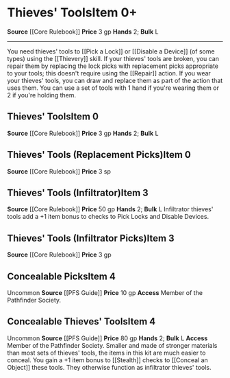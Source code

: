 ﻿---
ac: null
actions: null
alignment: null
base_item: null
bulk: L
burrow_speed: null
climb_speed: null
damage: null
deity: null
duration: null
element: null
favored_weapon: null
fly_speed: null
fortitude: null
frequency: null
hands: '2'
hardness: null
hp: null
id: '58'
item_category: Adventuring Gear
item_subcategory: null
land_speed: null
level: '4'
max_speed: null
name: Thieves' Tools
onset: null
price: 80 gp
range: null
rarity: Uncommon
reflex: null
requirement: null
resistance: null
saving_throw: null
school: null
size: null
source: '[[DATABASE/source/Core Rulebook|Core Rulebook]]'
spell: null
stage: null
subcategory: adventuringgear
swim_speed: null
trait:
- '[[DATABASE/trait/Uncommon|Uncommon]]'
trigger: null
type: Item
usage: null
weapon_category: null
weapon_group: null
weapon_type: null

---
# Thieves' Tools<span class="item-type">Item 0+</span>

**Source** [[Core Rulebook]] 
**Price** 3 gp
**Hands** 2; **Bulk** L

---
You need thieves' tools to [[Pick a Lock]] or [[Disable a Device]] (of some types) using the [[Thievery]] skill. If your thieves' tools are broken, you can repair them by replacing the lock picks with replacement picks appropriate to your tools; this doesn't require using the [[Repair]] action. If you wear your thieves' tools, you can draw and replace them as part of the action that uses them. 
You can use a set of tools with 1 hand if you're wearing them or 2 if you're holding them.

## Thieves' Tools<span class="item-type">Item 0</span>

**Source** [[Core Rulebook]] 
**Price** 3 gp
**Hands** 2; **Bulk** L

## Thieves' Tools (Replacement Picks)<span class="item-type">Item 0</span>

**Source** [[Core Rulebook]] 
**Price** 3 sp

## Thieves' Tools (Infiltrator)<span class="item-type">Item 3</span>

**Source** [[Core Rulebook]] 
**Price** 50 gp
**Hands** 2; **Bulk** L
Infiltrator thieves' tools add a +1 item bonus to checks to Pick Locks and Disable Devices.

## Thieves' Tools (Infiltrator Picks)<span class="item-type">Item 3</span>

**Source** [[Core Rulebook]] 
**Price** 3 gp

## Concealable Picks<span class="item-type">Item 4</span>

<span class="trait-uncommon item-trait">Uncommon</span>
**Source** [[PFS Guide]]
**Price** 10 gp
**Access** Member of the Pathfinder Society.

## Concealable Thieves' Tools<span class="item-type">Item 4</span>

<span class="trait-uncommon item-trait">Uncommon</span>
**Source** [[PFS Guide]]
**Price** 80 gp
**Hands** 2; **Bulk** L
**Access** Member of the Pathfinder Society.
Smaller and made of stronger materials than most sets of thieves' tools, the items in this kit are much easier to conceal. You gain a +1 item bonus to [[Stealth]] checks to [[Conceal an Object]] these tools. They otherwise function as infiltrator thieves' tools.